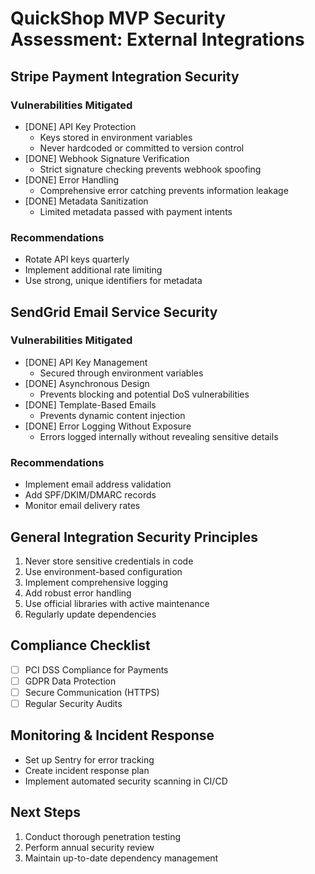 # QuickShop MVP Security Assessment: External Integrations

## Stripe Payment Integration Security
### Vulnerabilities Mitigated
- [DONE] API Key Protection
  - Keys stored in environment variables
  - Never hardcoded or committed to version control
- [DONE] Webhook Signature Verification
  - Strict signature checking prevents webhook spoofing
- [DONE] Error Handling
  - Comprehensive error catching prevents information leakage
- [DONE] Metadata Sanitization
  - Limited metadata passed with payment intents

### Recommendations
- Rotate API keys quarterly
- Implement additional rate limiting
- Use strong, unique identifiers for metadata

## SendGrid Email Service Security
### Vulnerabilities Mitigated
- [DONE] API Key Management
  - Secured through environment variables
- [DONE] Asynchronous Design
  - Prevents blocking and potential DoS vulnerabilities
- [DONE] Template-Based Emails
  - Prevents dynamic content injection
- [DONE] Error Logging Without Exposure
  - Errors logged internally without revealing sensitive details

### Recommendations
- Implement email address validation
- Add SPF/DKIM/DMARC records
- Monitor email delivery rates

## General Integration Security Principles
1. Never store sensitive credentials in code
2. Use environment-based configuration
3. Implement comprehensive logging
4. Add robust error handling
5. Use official libraries with active maintenance
6. Regularly update dependencies

## Compliance Checklist
- [ ] PCI DSS Compliance for Payments
- [ ] GDPR Data Protection
- [ ] Secure Communication (HTTPS)
- [ ] Regular Security Audits

## Monitoring & Incident Response
- Set up Sentry for error tracking
- Create incident response plan
- Implement automated security scanning in CI/CD

## Next Steps
1. Conduct thorough penetration testing
2. Perform annual security review
3. Maintain up-to-date dependency management